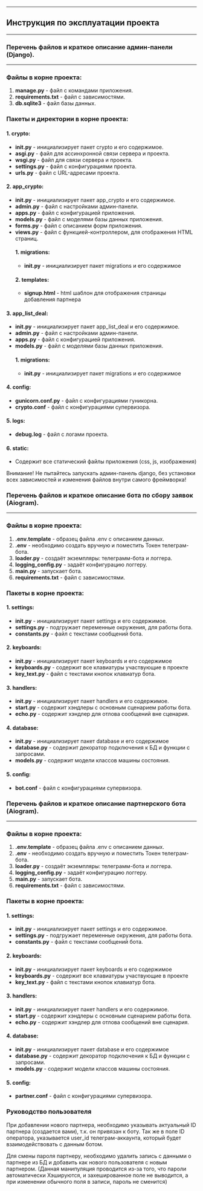 ***
## Инструкция по эксплуатации проекта
***

### Перечень файлов и краткое описание админ-панели (Django).
***

### Файлы в корне проекта:

1. __manage.py__ - файл с командами приложения.
2. __requirements.txt__ - файл с зависимостями.
3. __db.sqlite3__ - файл базы данных.

### Пакеты и директории в корне проекта:

#### 1. crypto:
* __init.py__ - инициализирует пакет crypto и его содержимое.
* __asgi.py__ - файл для ассинхронной связи сервера и проекта.
* __wsgi.py__ - файл для связи сервера и проекта.
* __settings.py__ - файл с конфигурациями проекта.
* __urls.py__ - файл с URL-адресами проекта.

#### 2. app_crypto:
* __init.py__ - инициализирует пакет app_crypto и его содержимое.
* __admin.py__ - файл с настройками админ-панели.
* __apps.py__ - файл с конфигурацией приложения.
* __models.py__ - файл с моделями базы данных приложения.
* __forms.py__ - файл с описанием форм приложения.
* __views.py__ - файл с функцией-контроллером, для отображения HTML страниц.
    #### 1. migrations:
    * __init.py__ - инициализирует пакет migrations и его содержимое
    #### 2. templates:
    * __signup.html__ - html шаблон для отображения страницы добавления партнера

#### 3. app_list_deal:
* __init.py__ - инициализирует пакет app_list_deal и его содержимое.
* __admin.py__ - файл с настройками админ-панели.
* __apps.py__ - файл с конфигурацией приложения.
* __models.py__ - файл с моделями базы данных приложения.
    #### 1. migrations:
    * __init.py__ - инициализирует пакет migrations и его содержимое

#### 4. config:
* __gunicorn.conf.py__ - файл с конфигурациями гуникорна.
* __crypto.conf__ - файл с конфигурациями супервизора.

#### 5. logs:
* __debug.log__ - файл с логами проекта.

#### 6. static:
* Содержит все статический файлы приложения (css, js, изображения)

Внимание!
Не пытайтесь запускать админ-панель django, без установки всех зависимостей и изменения файлов внутри самого фреймворка!

### Перечень файлов и краткое описание бота по сбору заявок (Aiogram).
***

### Файлы в корне проекта:

1. __.env.template__ - образец файла .env с описанием данных.
2. __.env__ - необходимо создать вручную и поместить Токен телеграм-бота.
3. __loader.py__ - создаёт экземпляры: телеграмм-бота и логгера.
4. __logging_config.py__ - задаёт конфигурацию логгеру.
5. __main.py__ - запускает бота.
6. __requirements.txt__ - файл с зависимостями.

### Пакеты в корне проекта:
#### 1. settings:
* __init.py__ - инициализирует пакет settings и его содержимое.
* __settings.py__ - подгружает переменные окружения, для работы бота.
* __constants.py__ - файл с текстами сообщений бота.

#### 2. keyboards:
* __init.py__ - инициализирует пакет keyboards и его содержимое
* __keyboards.py__  - содержит все клавиатуры участвующие в проекте
* __key_text.py__ - файл с текстами кнопок клавиатур бота.

#### 3. handlers:
* __init.py__ - инициализирует пакет handlers и его содержимое.
* __start.py__ - содержит хэндлеры с основным сценарием работы бота.
* __echo.py__ - содержит хэндлер для отлова сообщений вне сценария.

#### 4. database:
* __init.py__ - инициализирует пакет database и его содержимое
* __database.py__ - содержит декоратор подключения к БД и функции с запросами.
* __models.py__ - содержит модели классов машины состояния.

#### 5. config:
* __bot.conf__ - файл с конфигурациями супервизора.


### Перечень файлов и краткое описание партнерского бота (Aiogram).
***

### Файлы в корне проекта:

1. __.env.template__ - образец файла .env с описанием данных.
2. __.env__ - необходимо создать вручную и поместить Токен телеграм-бота.
3. __loader.py__ - создаёт экземпляры: телеграмм-бота и логгера.
4. __logging_config.py__ - задаёт конфигурацию логгеру.
5. __main.py__ - запускает бота.
6. __requirements.txt__ - файл с зависимостями.

### Пакеты в корне проекта:
#### 1. settings:
* __init.py__ - инициализирует пакет settings и его содержимое.
* __settings.py__ - подгружает переменные окружения, для работы бота.
* __constants.py__ - файл с текстами сообщений бота.

#### 2. keyboards:
* __init.py__ - инициализирует пакет keyboards и его содержимое
* __keyboards.py__  - содержит все клавиатуры участвующие в проекте
* __key_text.py__ - файл с текстами кнопок клавиатур бота.

#### 3. handlers:
* __init.py__ - инициализирует пакет handlers и его содержимое.
* __start.py__ - содержит хэндлеры с основным сценарием работы бота.
* __echo.py__ - содержит хэндлер для отлова сообщений вне сценария.

#### 4. database:
* __init.py__ - инициализирует пакет database и его содержимое
* __database.py__ - содержит декоратор подключения к БД и функции с запросами.
* __models.py__ - содержит модели классов машины состояния.

#### 5. config:
* __partner.conf__ - файл с конфигурациями супервизора.


### Руководство пользователя

При добавлении нового партнера, необходимо указывать актуальный ID партнера (создается вами), т.к. он привязан к боту. Так же в поле ID оператора, указывается user_id телеграм-аккаунта, который будет взаимодействовать с данным ботом.

Для смены пароля партнеру, необходимо удалить запись с данными о партнере из БД и добавить как нового пользователя с новым партнером. (Данная манипуляция проводится из-за того, что пароли автоматически Хэшируются, и захешированное поле не выводится, а при изменении обычного поля в записи, пароль не сменится)
